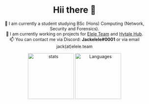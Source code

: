 <h1 align="center"> Hii there 👋 </h1>

<p align="center">
  📰 I am currently a student studying BSc (Hons) Computing (Network, Security and Forensics).<br>
  🔭 I am currently working on projects for <a href="https://github.com/Elele-Team">Elele Team</a> and <a href="https://hytalehub.com">Hytale Hub</a>.<br>
  📫 You can contact me via Discord: <strong>Jackelele#0001</strong> or via email jack(at)elele.team
</p>
      
<p align="center">
  <img src="https://github-readme-stats.vercel.app/api?username=jackelele&show_icons=true" width="%100" height="150px" alt="stats">
  <img src="https://github-readme-stats.vercel.app/api/top-langs/?username=jackelele&layout=compact" height="150px" alt="Languages">
 </p>
